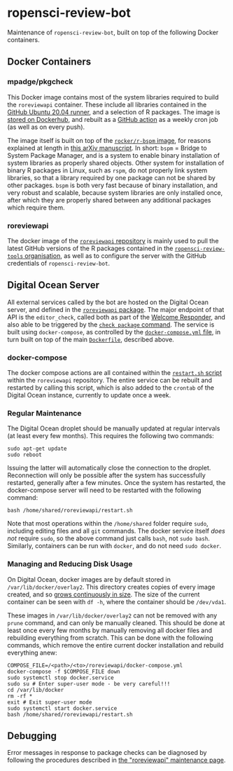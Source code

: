
# ropensci-review-bot

Maintenance of `ropensci-review-bot`, built on top of the following Docker containers.

## Docker Containers

### mpadge/pkgcheck

This Docker image contains most of the system libraries required to build the
`roreviewapi` container. These include all libraries contained in the [GitHub
Ubuntu 20.04
runner](https://github.com/actions/virtual-environments/blob/main/images/linux/Ubuntu2004-README.md),
and a selection of R packages. The image is [stored on
Dockerhub](https://hub.docker.com/r/mpadge/pkgcheck), and rebuilt as a [GitHub
action](https://github.com/ropensci-review-tools/pkgcheck/blob/main/.github/workflows/docker.yaml)
as a weekly cron job (as well as on every push).

The image itself is built on top of the [`rocker/r-bspm`
image](https://github.com/rocker-org/bspm), for reasons explained at length in
[this arXiv manuscript](https://arxiv.org/abs/2103.08069). In short: `bspm` =
Bridge to System Package Manager, and is a system to enable binary installation
of system libraries as properly shared objects. Other system for installation
of binary R packages in Linux, such as `rspm`, do not properly link system
libraries, so that a library required by one package can not be shared by other
packages. `bspm` is both very fast because of binary installation, and very
robust and scalable, because system libraries are only installed once, after
which they are properly shared between any additional packages which require
them.

### roreviewapi

The docker image of the [`roreviewapi`
repository](https://github.com/ropensci-review-tools/roreviewapi/blob/main/Dockerfile)
is mainly used to pull the latest GitHub versions of the R packages contained
in the [`ropensci-review-tools`
organisation](https://github.com/ropensci-review-tools), as well as to
configure the server with the GitHub credentials of `ropensci-review-bot`.

## Digital Ocean Server

All external services called by the bot are hosted on the Digital Ocean server,
and defined in the [`roreviewapi`
package](https://github.com/ropensci-review-tools/roreviewapi). The major
endpoint of that API is the `editor_check`, called both as part of the [Welcome
Responder](https://github.com/ropensci-org/buffy/blob/82dd29bae4aeaa6bf5ca77b27be82cacd3a1ba04/config/settings-production.yml#L18-L32),
and also able to be triggered by the [`check package`
command](https://github.com/ropensci-org/buffy/blob/82dd29bae4aeaa6bf5ca77b27be82cacd3a1ba04/config/settings-production.yml#L92-L106).
The service is built using `docker-compose`, as controlled by the
[`docker-compose.yml`
file](https://github.com/ropensci-review-tools/roreviewapi/blob/main/docker-compose.yml),
in turn built on top of the main
[`Dockerfile`](https://github.com/ropensci-review-tools/roreviewapi/blob/main/Dockerfile),
described above.

### docker-compose

The docker compose actions are all contained within the [`restart.sh`
script](https://github.com/ropensci-review-tools/roreviewapi/blob/main/restart.sh)
within the `roreviewapi` repository. The entire service can be rebuilt and
restarted by calling this script, which is also added to the `crontab` of the
Digital Ocean instance, currently to update once a week.

### Regular Maintenance

The Digital Ocean droplet should be manually updated at regular intervals (at
least every few months). This requires the following two commands:

```
sudo apt-get update
sudo reboot
```

Issuing the latter will automatically close the connection to the droplet.
Reconnection will only be possible after the system has successfully restarted,
generally after a few minutes. Once the system has restarted, the
docker-compose server will need to be restarted with the following command:

```
bash /home/shared/roreviewapi/restart.sh
```

Note that most operations within the `/home/shared` folder require `sudo`,
including editing files and all `git` commands. The docker service itself *does
not* require `sudo`, so the above command just calls `bash`, not `sudo bash`.
Similarly, containers can be run with `docker`, and do not need `sudo docker`.

### Managing and Reducing Disk Usage

On Digital Ocean, docker images are by default stored in
`/var/lib/docker/overlay2`. This directory creates copies of every image
created, and so [grows continuously in
size](https://forums.docker.com/t/some-way-to-clean-up-identify-contents-of-var-lib-docker-overlay/30604/35).
The size of the current container can be seen with `df -h`, where the container
should be `/dev/vda1`.

These images in `/var/lib/docker/overlay2` can not be removed with any `prune`
command, and can only be manually cleaned. This should be done at least once
every few months by manually removing all docker files and rebuilding
everything from scratch. This can be done with the following commands, which
remove the entire current docker installation and rebuild everything anew:

```
COMPOSE_FILE=/<path>/<to>/roreviewapi/docker-compose.yml
docker-compose -f $COMPOSE_FILE down
sudo systemctl stop docker.service
sudo su # Enter super-user mode - be very careful!!!
cd /var/lib/docker
rm -rf *
exit # Exit super-user mode
sudo systemctl start docker.service
bash /home/shared/roreviewapi/restart.sh
```


## Debugging

Error messages in response to package checks can be diagnosed by following the
procedures described in [the "roreviewapi" maintenance
page](/maintenance/roreviewapi).
